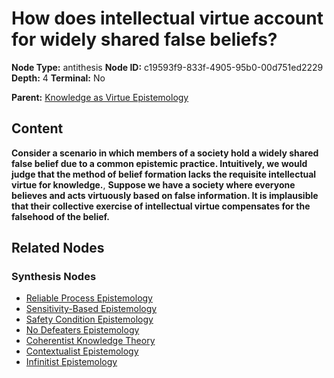 # How does intellectual virtue account for widely shared false beliefs?

**Node Type:** antithesis
**Node ID:** c19593f9-833f-4905-95b0-00d751ed2229
**Depth:** 4
**Terminal:** No

**Parent:** [Knowledge as Virtue Epistemology](knowledge-as-virtue-epistemology-synthesis-0b225ed2-8f15-434b-b14d-d4a25dddfa64.md)

## Content

**Consider a scenario in which members of a society hold a widely shared false belief due to a common epistemic practice. Intuitively, we would judge that the method of belief formation lacks the requisite intellectual virtue for knowledge.**, **Suppose we have a society where everyone believes and acts virtuously based on false information. It is implausible that their collective exercise of intellectual virtue compensates for the falsehood of the belief.**

## Related Nodes

### Synthesis Nodes

- [Reliable Process Epistemology](reliable-process-epistemology-synthesis-c79efb07-e7fa-4d7a-b557-88545bee1298.md)
- [Sensitivity-Based Epistemology](sensitivity-based-epistemology-synthesis-0f20f3b2-87d4-4fe7-9874-365b769d900a.md)
- [Safety Condition Epistemology](safety-condition-epistemology-synthesis-28bd0371-52bb-4d12-a364-c485fc9f8d4e.md)
- [No Defeaters Epistemology](no-defeaters-epistemology-synthesis-317cd34e-fd58-4e25-97b0-dc5523944862.md)
- [Coherentist Knowledge Theory](coherentist-knowledge-theory-synthesis-19d94bf4-9431-4fb5-9e4b-c7ed2acb9575.md)
- [Contextualist Epistemology](contextualist-epistemology-synthesis-7cebaaa9-c213-4d91-b522-3870aaf23332.md)
- [Infinitist Epistemology](infinitist-epistemology-synthesis-26b8ed00-c48c-4c22-abab-430393fd1e18.md)
